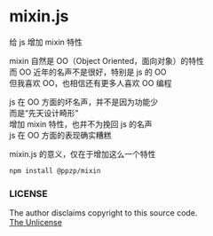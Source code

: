# mixin.js
给 js 增加 mixin 特性

mixin 自然是 OO（Object Oriented，面向对象）的特性  
而 OO 近年的名声不是很好，特别是 js 的 OO  
但我喜欢 OO，也相信还有更多人喜欢 OO 编程

js 在 OO 方面的坏名声，并不是因为功能少  
而是“先天设计畸形”  
增加 mixin 特性，也并不为挽回 js 的名声  
js 在 OO 方面的表现确实糟糕  

mixin.js 的意义，仅在于增加这么一个特性

``` bash
npm install @ppzp/mixin
```

### LICENSE
The author disclaims copyright to this source code.  
[The Unlicense](https://unlicense.org/)